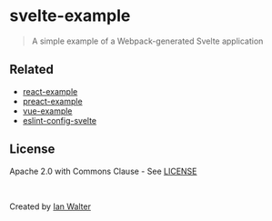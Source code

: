 # svelte-example
> A simple example of a Webpack-generated Svelte application

## Related

- [react-example](https://github.com/ianwalter/react-example)
- [preact-example](https://github.com/ianwalter/preact-example)
- [vue-example](https://github.com/ianwalter/vue-example)
- [eslint-config-svelte](https://github.com/ianwalter/eslint-config-svelte)

## License

Apache 2.0 with Commons Clause - See [LICENSE][licenseUrl]

&nbsp;

Created by [Ian Walter](https://iankwalter.com)

[licenseUrl]: https://github.com/ianwalter/svelte-example/blob/master/LICENSE
